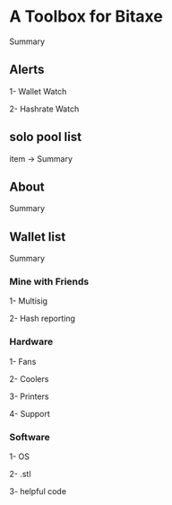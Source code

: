 # A Toolbox for Bitaxe

Summary

## Alerts

1- Wallet Watch

2- Hashrate Watch

## solo pool list

item -> Summary

## About

Summary

## Wallet list

Summary

### Mine with Friends

1- Multisig

2- Hash reporting

### Hardware

1- Fans

2- Coolers

3- Printers

4- Support

### Software

1- OS

2- .stl

3- helpful code
